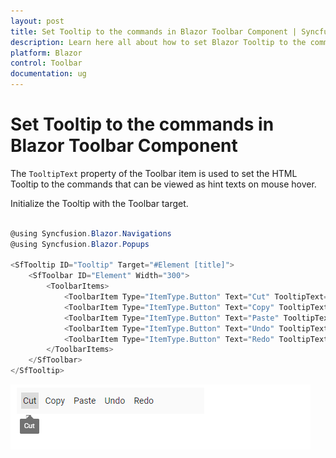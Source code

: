 ```yaml
---
layout: post
title: Set Tooltip to the commands in Blazor Toolbar Component | Syncfusion
description: Learn here all about how to set Blazor Tooltip to the commands in Syncfusion Blazor Toolbar component and more.
platform: Blazor
control: Toolbar
documentation: ug
---
```


# Set Tooltip to the commands in Blazor Toolbar Component

The `TooltipText` property of the Toolbar item is used to set the HTML Tooltip to the commands that can be viewed as hint texts on mouse hover.

Initialize the Tooltip with the Toolbar target.

```csharp

@using Syncfusion.Blazor.Navigations
@using Syncfusion.Blazor.Popups

<SfTooltip ID="Tooltip" Target="#Element [title]">
    <SfToolbar ID="Element" Width="300">
        <ToolbarItems>
            <ToolbarItem Type="ItemType.Button" Text="Cut" TooltipText="Cut"></ToolbarItem>
            <ToolbarItem Type="ItemType.Button" Text="Copy" TooltipText="Copy"></ToolbarItem>
            <ToolbarItem Type="ItemType.Button" Text="Paste" TooltipText="Paste"></ToolbarItem>
            <ToolbarItem Type="ItemType.Button" Text="Undo" TooltipText="Undo"></ToolbarItem>
            <ToolbarItem Type="ItemType.Button" Text="Redo" TooltipText="Redo"></ToolbarItem>
        </ToolbarItems>
    </SfToolbar>
</SfTooltip>

```

![Tooltip](../images/toolbar_tooltip.png)
